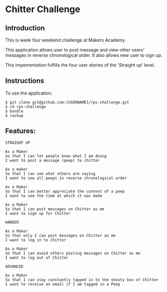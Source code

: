 Chitter Challenge
=================
Introduction
-------
This is week four weekend challenge at Makers Academy.

This application allows user to post message and view other users'
messages in reverse chronological order. It also allows new user to sign up.

This impementation fulfills the four user stories of the 'Straight up' level.

Instructions
-------
To use the application:
```
$ git clone git@github.com:[USERNAME]/rps-challenge.git
$ cd rps-challenge
$ bundle
$ rackup
```
Features:
-------
```
STRAIGHT UP

As a Maker
So that I can let people know what I am doing  
I want to post a message (peep) to chitter

As a maker
So that I can see what others are saying  
I want to see all peeps in reverse chronological order

As a Maker
So that I can better appreciate the context of a peep
I want to see the time at which it was made

As a Maker
So that I can post messages on Chitter as me
I want to sign up for Chitter

HARDER

As a Maker
So that only I can post messages on Chitter as me
I want to log in to Chitter

As a Maker
So that I can avoid others posting messages on Chitter as me
I want to log out of Chitter

ADVANCED

As a Maker
So that I can stay constantly tapped in to the shouty box of Chitter
I want to receive an email if I am tagged in a Peep
```